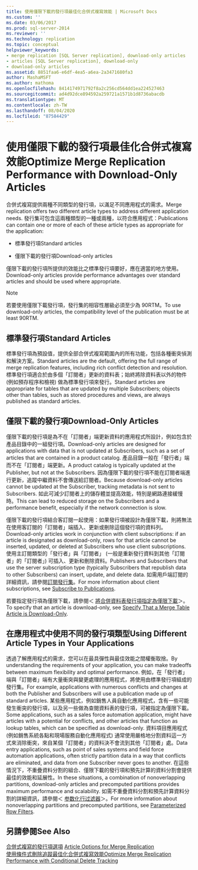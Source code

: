 ```yaml
---
title: 使用僅限下載的發行項最佳化合併式複寫效能 | Microsoft Docs
ms.custom: ''
ms.date: 03/06/2017
ms.prod: sql-server-2014
ms.reviewer: ''
ms.technology: replication
ms.topic: conceptual
helpviewer_keywords:
- merge replication [SQL Server replication], download-only articles
- articles [SQL Server replication], download-only
- download-only articles
ms.assetid: 8851faa6-e6df-4ea5-a6ea-2a3471680fa3
author: MashaMSFT
ms.author: mathoma
ms.openlocfilehash: 8414174971792f8a2c256cd564dd1ea224527463
ms.sourcegitcommit: ad4d92dce894592a259721a1571b1d8736abacdb
ms.translationtype: MT
ms.contentlocale: zh-TW
ms.lasthandoff: 08/04/2020
ms.locfileid: "87584429"
---
```

# <a name="optimize-merge-replication-performance-with-download-only-articles"></a><span data-ttu-id="9443a-102">使用僅限下載的發行項最佳化合併式複寫效能</span><span class="sxs-lookup"><span data-stu-id="9443a-102">Optimize Merge Replication Performance with Download-Only Articles</span></span>
  <span data-ttu-id="9443a-103">合併式複寫提供兩種不同類型的發行項，以滿足不同應用程式的需求。</span><span class="sxs-lookup"><span data-stu-id="9443a-103">Merge replication offers two different article types to address different application needs.</span></span> <span data-ttu-id="9443a-104">發行集可包含這兩種類型的一種或兩種，以符合應用程式：</span><span class="sxs-lookup"><span data-stu-id="9443a-104">Publications can contain one or more of each of these article types as appropriate for the application:</span></span>  
  
-   <span data-ttu-id="9443a-105">標準發行項</span><span class="sxs-lookup"><span data-stu-id="9443a-105">Standard articles</span></span>  
  
-   <span data-ttu-id="9443a-106">僅限下載的發行項</span><span class="sxs-lookup"><span data-stu-id="9443a-106">Download-only articles</span></span>  
  
 <span data-ttu-id="9443a-107">僅限下載的發行項所提供的效能比之標準發行項要好，應在適當的地方使用。</span><span class="sxs-lookup"><span data-stu-id="9443a-107">Download-only articles provide performance advantages over standard articles and should be used where appropriate.</span></span>  
  
> [!NOTE]  
>  <span data-ttu-id="9443a-108">若要使用僅限下載發行項，發行集的相容性層級必須至少為 90RTM。</span><span class="sxs-lookup"><span data-stu-id="9443a-108">To use download-only articles, the compatibility level of the publication must be at least 90RTM.</span></span>  
  
## <a name="standard-articles"></a><span data-ttu-id="9443a-109">標準發行項</span><span class="sxs-lookup"><span data-stu-id="9443a-109">Standard Articles</span></span>  
 <span data-ttu-id="9443a-110">標準發行項為預設值，提供全部合併式複寫範圍內的所有功能，包括各種衝突偵測和解決方案。</span><span class="sxs-lookup"><span data-stu-id="9443a-110">Standard articles are the default, offering the full range of merge replication features, including rich conflict detection and resolution.</span></span> <span data-ttu-id="9443a-111">標準發行項適合於由多個「訂閱者」更新的資料表；始終將除資料表以外的物件 (例如預存程序和檢視) 做為標準發行項來發行。</span><span class="sxs-lookup"><span data-stu-id="9443a-111">Standard articles are appropriate for tables that are updated by multiple Subscribers; objects other than tables, such as stored procedures and views, are always published as standard articles.</span></span>  
  
## <a name="download-only-articles"></a><span data-ttu-id="9443a-112">僅限下載的發行項</span><span class="sxs-lookup"><span data-stu-id="9443a-112">Download-Only Articles</span></span>  
 <span data-ttu-id="9443a-113">僅限下載的發行項是為不在「訂閱者」端更新資料的應用程式所設計，例如包含於產品目錄中的一組發行項。</span><span class="sxs-lookup"><span data-stu-id="9443a-113">Download-only articles are designed for applications with data that is not updated at Subscribers, such as a set of articles that are contained in a product catalog.</span></span> <span data-ttu-id="9443a-114">產品目錄一般在「發行者」端而不在「訂閱者」端更新。</span><span class="sxs-lookup"><span data-stu-id="9443a-114">A product catalog is typically updated at the Publisher, but not at the Subscribers.</span></span> <span data-ttu-id="9443a-115">因為僅限下載的發行項不能在訂閱者端進行更新，追蹤中繼資料不會傳送給訂閱者。</span><span class="sxs-lookup"><span data-stu-id="9443a-115">Because download-only articles cannot be updated at the Subscriber, tracking metadata is not sent to Subscribers.</span></span> <span data-ttu-id="9443a-116">如此可減少訂閱者上的儲存體並提高效能，特別是網路連接緩慢時。</span><span class="sxs-lookup"><span data-stu-id="9443a-116">This can lead to reduced storage on the Subscribers and a performance benefit, especially if the network connection is slow.</span></span>  
  
 <span data-ttu-id="9443a-117">僅限下載的發行項結合客訂閱一起使用：如果發行項被設計為僅限下載，則將無法在使用客訂閱的「訂閱者」端插入、更新或刪除這個發行項的資料列。</span><span class="sxs-lookup"><span data-stu-id="9443a-117">Download-only articles work in conjunction with client subscriptions: if an article is designated as download-only, rows for that article cannot be inserted, updated, or deleted at Subscribers who use client subscriptions.</span></span> <span data-ttu-id="9443a-118">使用主訂閱類型的「發行者」與「訂閱者」 (一般是重新發行資料到其他「訂閱者」的「訂閱者」) 可插入、更新和刪除資料。</span><span class="sxs-lookup"><span data-stu-id="9443a-118">Publishers and Subscribers that use the server subscription type (typically Subscribers that republish data to other Subscribers) can insert, update, and delete data.</span></span> <span data-ttu-id="9443a-119">如需用戶端訂閱的詳細資訊，請參閱[訂閱發行集](../subscribe-to-publications.md)。</span><span class="sxs-lookup"><span data-stu-id="9443a-119">For more information about client subscriptions, see [Subscribe to Publications](../subscribe-to-publications.md).</span></span>  
  
 <span data-ttu-id="9443a-120">若要指定發行項為僅限下載，請參閱＜ [將合併資料表發行項指定為僅限下載](../publish/specify-merge-replication-properties.md#download-only)＞。</span><span class="sxs-lookup"><span data-stu-id="9443a-120">To specify that an article is download-only, see [Specify That a Merge Table Article is Download-Only](../publish/specify-merge-replication-properties.md#download-only).</span></span>  
  
## <a name="using-different-article-types-in-your-applications"></a><span data-ttu-id="9443a-121">在應用程式中使用不同的發行項類型</span><span class="sxs-lookup"><span data-stu-id="9443a-121">Using Different Article Types in Your Applications</span></span>  
 <span data-ttu-id="9443a-122">透過了解應用程式的需求，您可以在最具彈性與最佳效能之間權衡取捨。</span><span class="sxs-lookup"><span data-stu-id="9443a-122">By understanding the requirements of your application, you can make tradeoffs between maximum flexibility and optimal performance.</span></span> <span data-ttu-id="9443a-123">例如，在「發行者」端與「訂閱者」端有大量衝突與變更處理的應用程式，將使用由標準發行項組成的發行集。</span><span class="sxs-lookup"><span data-stu-id="9443a-123">For example, applications with numerous conflicts and changes at both the Publisher and Subscribers will use a publication made up of standard articles.</span></span> <span data-ttu-id="9443a-124">某些應用程式，例如銷售人員自動化應用程式，含有一些可能發生衝突的發行項，以及另一些做為查閱資料表的發行項，可被指定為僅限下載。</span><span class="sxs-lookup"><span data-stu-id="9443a-124">Some applications, such as a sales force automation application, might have articles with a potential for conflicts, and other articles that function as lookup tables, which can be specified as download-only.</span></span> <span data-ttu-id="9443a-125">資料項目應用程式 (例如銷售系統各點和現場服務自動化應用程式) 通常使用嚴格地分割資料這一方式來消除衝突，來自某個「訂閱者」的資料決不會流到其他「訂閱者」處。</span><span class="sxs-lookup"><span data-stu-id="9443a-125">Data entry applications, such as point of sales systems and field force automation applications, often strictly partition data in a way that conflicts are eliminated, and data from one Subscriber never goes to another.</span></span> <span data-ttu-id="9443a-126">在這些情況下，不重疊資料分割的組合、僅限下載的發行項和預先計算的資料分割會提供最佳的效能和延展性。</span><span class="sxs-lookup"><span data-stu-id="9443a-126">In these situations, a combination of nonoverlapping partitions, download-only articles and precomputed partitions provides maximum performance and scalability.</span></span> <span data-ttu-id="9443a-127">如需不重疊資料分割和預先計算資料分割的詳細資訊，請參閱＜ [参数化行过滤器](parameterized-filters-parameterized-row-filters.md)＞。</span><span class="sxs-lookup"><span data-stu-id="9443a-127">For more information about nonoverlapping partitions and precomputed partitions, see [Parameterized Row Filters](parameterized-filters-parameterized-row-filters.md).</span></span>  
  
## <a name="see-also"></a><span data-ttu-id="9443a-128">另請參閱</span><span class="sxs-lookup"><span data-stu-id="9443a-128">See Also</span></span>  
 <span data-ttu-id="9443a-129">[合併式複寫的發行項選項](article-options-for-merge-replication.md) </span><span class="sxs-lookup"><span data-stu-id="9443a-129">[Article Options for Merge Replication](article-options-for-merge-replication.md) </span></span>  
 [<span data-ttu-id="9443a-130">使用條件式刪除追蹤最佳化合併式複寫效能</span><span class="sxs-lookup"><span data-stu-id="9443a-130">Optimize Merge Replication Performance with Conditional Delete Tracking</span></span>](optimize-merge-replication-performance-with-conditional-delete-tracking.md)  
  
  
